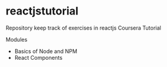 # reactjstutorial
Repository keep track of exercises in reactjs Coursera Tutorial

Modules
- Basics of Node and NPM
- React Components
